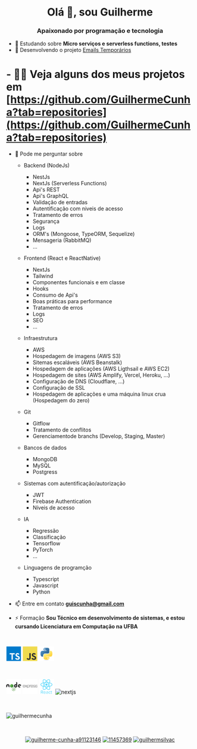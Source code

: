 <h1 align="center">Olá 👋, sou Guilherme</h1>
<h3 align="center">Apaixonado por programação e tecnologia</h3>

- 🌱 Estudando sobre **Micro serviços e serverless functions, testes**
- 👯 Desenvolvendo o projeto [Emails Temporários](https://emailstemporarios.com.br/)
# - 👨‍💻 Veja alguns dos meus projetos em [https://github.com/GuilhermeCunha?tab=repositories](https://github.com/GuilhermeCunha?tab=repositories)

- 💬 Pode me perguntar sobre
    
    - Backend (NodeJs)
        - NestJs
        - NextJs (Serverless Functions)
        - Api's REST
        - Api's GraphQL
        - Validação de entradas
        - Autentificação com niveis de acesso
        - Tratamento de erros
        - Segurança
        - Logs
        - ORM's (Mongoose, TypeORM, Sequelize)
        - Mensageria (RabbitMQ)
        - ...
    
    - Frontend (React e ReactNative)
        - NextJs
        - Tailwind
        - Componentes funcionais e em classe
        - Hooks
        - Consumo de Api's
        - Boas práticas para performance
        - Tratamento de erros
        - Logs
        - SEO
        - ...
    
    - Infraestrutura
        - AWS
        - Hospedagem de imagens (AWS S3)
        - Sitemas escaláveis (AWS Beanstalk)
        - Hospedagem de aplicações (AWS Ligthsail e AWS EC2)
        - Hospedagem de sites (AWS Amplify, Vercel, Heroku, ...)
        - Configuração de DNS (Cloudflare, ...)
        - Configuração de SSL
        - Hospedagem de aplicações e uma máquina linux crua (Hospedagem do zero)
    
    - Git
        - Gitflow
        - Tratamento de conflitos
        - Gerenciamentode branchs (Develop, Staging, Master)
    
    - Bancos de dados
        - MongoDB
        - MySQL
        - Postgress
    
    - Sistemas com autentificação/autorização
        - JWT
        - Firebase Authentication
        - Níveis de acesso
    
    - IA
        - Regressão
        - Classificação
        - Tensorflow
        - PyTorch
        - ...
    
    - Linguagens de programção
        - Typescript
        - Javascript
        - Python

- 📫 Entre em contato **guiscunha@gmail.com**

- ⚡ Formação **Sou Técnico em desenvolvimento de sistemas, e estou cursando Licenciatura em Computação na UFBA**

<p>&nbsp;</p>
<p align="left">
    <img src="https://raw.githubusercontent.com/devicons/devicon/master/icons/typescript/typescript-original.svg" alt="typescript" width="40" height="40"/>
    <img src="https://raw.githubusercontent.com/devicons/devicon/master/icons/javascript/javascript-original.svg" alt="javascript" width="40" height="40"/>
    <img src="https://raw.githubusercontent.com/devicons/devicon/master/icons/python/python-original.svg" alt="python" width="40" height="40"/>
</p>
<p>&nbsp;</p>
<p align="left">
    <img src="https://raw.githubusercontent.com/devicons/devicon/master/icons/nodejs/nodejs-original-wordmark.svg" alt="nodejs" width="40" height="40"/>
    <img src="https://raw.githubusercontent.com/devicons/devicon/master/icons/express/express-original-wordmark.svg" alt="express" width="40" height="40"/>
    <img src="https://raw.githubusercontent.com/devicons/devicon/master/icons/react/react-original-wordmark.svg" alt="react" width="40" height="40"/> 
    <img src="https://cdn.worldvectorlogo.com/logos/nextjs-3.svg" alt="nextjs" width="40" height="40"/> 
</p>
<p>&nbsp;</p>
<p>
    <img align="center" src="https://github-readme-stats.vercel.app/api?username=guilhermecunha&show_icons=true" alt="guilhermecunha"/>
</p>
<p>&nbsp;</p>
<p align="center">
    <a href="https://linkedin.com/in/guilherme-cunha-a91123146" target="blank"><img align="center" src="https://cdn.jsdelivr.net/npm/simple-icons@3.0.1/icons/linkedin.svg" alt="guilherme-cunha-a91123146" height="30" width="30" /></a>
    <a href="https://stackoverflow.com/users/11457369" target="blank"><img align="center" src="https://cdn.jsdelivr.net/npm/simple-icons@3.0.1/icons/stackoverflow.svg" alt="11457369" height="30" width="30" /></a>
    <a href="https://instagram.com/guilhermsilvac" target="blank"><img align="center" src="https://cdn.jsdelivr.net/npm/simple-icons@3.0.1/icons/instagram.svg" alt="guilhermsilvac" height="30" width="30" /></a>
</p>
